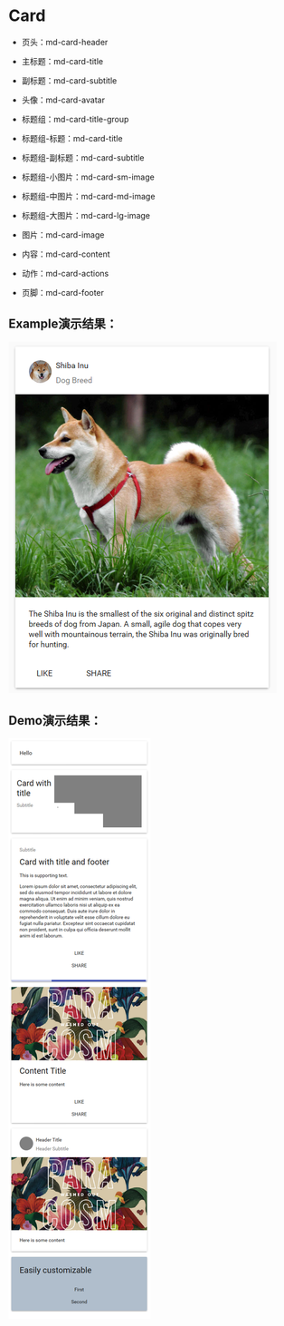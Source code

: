 # Card
* 页头：md-card-header
 * 主标题：md-card-title
 * 副标题：md-card-subtitle
 * 头像：md-card-avatar

* 标题组：md-card-title-group
 * 标题组-标题：md-card-title
 * 标题组-副标题：md-card-subtitle
 * 标题组-小图片：md-card-sm-image
 * 标题组-中图片：md-card-md-image
 * 标题组-大图片：md-card-lg-image

* 图片：md-card-image
* 内容：md-card-content
* 动作：md-card-actions
* 页脚：md-card-footer

## Example演示结果：
![Example](./Example/card-example.png)

## Demo演示结果：
![Demo](./Demo/card_demo.png)